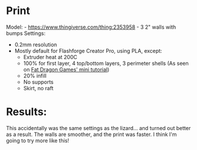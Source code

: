 # Print

Model:
    - https://www.thingiverse.com/thing:2353958
        - 3 2" walls with bumps
Settings:
- 0.2mm resolution
- Mostly default for Flashforge Creator Pro, using PLA, except:
    - Extruder heat at 200C
    - 100% for first layer, 4 top/bottom layers, 3 perimeter shells (As seen on [Fat Dragon Games' mini tutorial](https://www.youtube.com/watch?time_continue=716&v=AqEWl51s9Rw&feature=emb_logo))
    - 20% infill
    - No supports
    - Skirt, no raft

# Results:

This accidentally was the same settings as the lizard... and turned out better as a result. The walls are smoother, and the print was faster. I think I'm going to try more like this!

